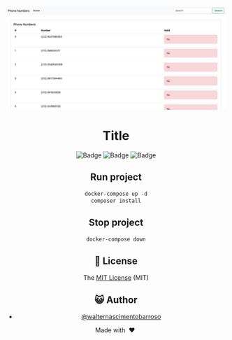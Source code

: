 <div align="center">

![Logo](view.png)

# Title

![Badge](https://img.shields.io/badge/badge-badge-brightgreen)
![Badge](https://img.shields.io/badge/badge-badge-brightgreen)
![Badge](https://img.shields.io/badge/badge-badge-brightgreen)

## Run project

```
docker-compose up -d
composer install
```

## Stop project

```
docker-compose down
```

## :memo: License

The [MIT License]() (MIT)

## :smiley_cat: Author

- [@walternascimentobarroso](https://walternascimentobarroso.github.io/)

Made with &nbsp;❤️&nbsp;
